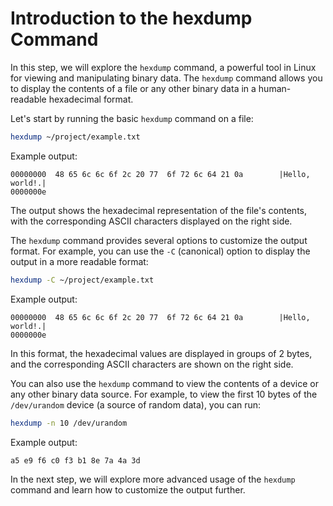# Introduction to the hexdump Command

In this step, we will explore the `hexdump` command, a powerful tool in Linux for viewing and manipulating binary data. The `hexdump` command allows you to display the contents of a file or any other binary data in a human-readable hexadecimal format.

Let's start by running the basic `hexdump` command on a file:

```bash
hexdump ~/project/example.txt
```

Example output:

```
00000000  48 65 6c 6c 6f 2c 20 77  6f 72 6c 64 21 0a        |Hello, world!.|
0000000e
```

The output shows the hexadecimal representation of the file's contents, with the corresponding ASCII characters displayed on the right side.

The `hexdump` command provides several options to customize the output format. For example, you can use the `-C` (canonical) option to display the output in a more readable format:

```bash
hexdump -C ~/project/example.txt
```

Example output:

```
00000000  48 65 6c 6c 6f 2c 20 77  6f 72 6c 64 21 0a        |Hello, world!.|
0000000e
```

In this format, the hexadecimal values are displayed in groups of 2 bytes, and the corresponding ASCII characters are shown on the right side.

You can also use the `hexdump` command to view the contents of a device or any other binary data source. For example, to view the first 10 bytes of the `/dev/urandom` device (a source of random data), you can run:

```bash
hexdump -n 10 /dev/urandom
```

Example output:

```
a5 e9 f6 c0 f3 b1 8e 7a 4a 3d
```

In the next step, we will explore more advanced usage of the `hexdump` command and learn how to customize the output further.
